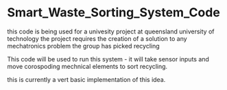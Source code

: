 # Smart_Waste_Sorting_System_Code
 
this code is being used for a univesity project at queensland university of technology
the project requires the creation of a solution to any mechatronics problem the group has picked recycling

This code will be used to run this system - it will take sensor inputs and move corospoding mechnical elements to sort recycling.

this is currently a vert basic implementation of this idea.
